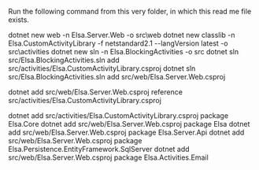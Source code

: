 
Run the following command from this very folder, in which this read me file exists.

dotnet new web -n Elsa.Server.Web -o src\web
dotnet new classlib -n Elsa.CustomActivityLibrary -f netstandard2.1 --langVersion latest -o src\activities
dotnet new sln -n Elsa.BlockingActivities -o src
dotnet sln src/Elsa.BlockingActivities.sln add src/activities/Elsa.CustomActivityLibrary.csproj
dotnet sln src/Elsa.BlockingActivities.sln add src/web/Elsa.Server.Web.csproj


dotnet add src/web/Elsa.Server.Web.csproj reference src/activities/Elsa.CustomActivityLibrary.csproj


dotnet add src/activities/Elsa.CustomActivityLibrary.csproj package Elsa.Core
dotnet add src/web/Elsa.Server.Web.csproj package Elsa
dotnet add src/web/Elsa.Server.Web.csproj package Elsa.Server.Api
dotnet add src/web/Elsa.Server.Web.csproj package Elsa.Persistence.EntityFramework.SqlServer
dotnet add src/web/Elsa.Server.Web.csproj package Elsa.Activities.Email




